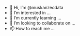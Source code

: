 - 👋 Hi, I’m @muskanzecdata
- 👀 I’m interested in ...
- 🌱 I’m currently learning ...
- 💞️ I’m looking to collaborate on ...
- 📫 How to reach me ...

<!---
muskanzecdata/muskanzecdata is a ✨ special ✨ repository because its `README.md` (this file) appears on your GitHub profile.
You can click the Preview link to take a look at your changes.
--->
